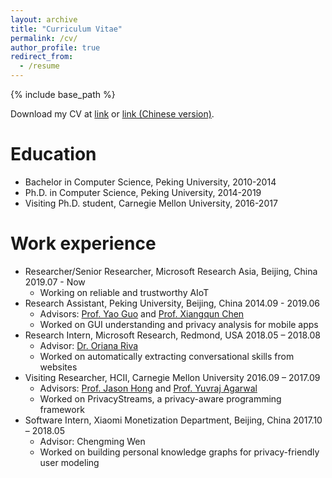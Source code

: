 ```yaml
---
layout: archive
title: "Curriculum Vitae"
permalink: /cv/
author_profile: true
redirect_from:
  - /resume
---
```


{% include base_path %}

Download my CV at [link](/static/cv/yuanchun_cv_en.pdf) or [link (Chinese version)](/static/cv/yuanchun_cv_zh.pdf).

Education
======
* Bachelor in Computer Science, Peking University, 2010-2014
* Ph.D. in Computer Science, Peking University, 2014-2019
* Visiting Ph.D. student, Carnegie Mellon University, 2016-2017

Work experience
======
* Researcher/Senior Researcher, Microsoft Research Asia, Beijing, China   2019.07 - Now
  * Working on reliable and trustworthy AIoT
* Research Assistant, Peking University, Beijing, China   2014.09 - 2019.06
  * Advisors: [Prof. Yao Guo](http://sei.pku.edu.cn/~yaoguo/) and [Prof. Xiangqun Chen](https://www.coursera.org/instructor/chenxiangqun)
  * Worked on GUI understanding and privacy analysis for mobile apps 
* Research Intern, Microsoft Research, Redmond, USA				2018.05 – 2018.08
  * Advisor: [Dr. Oriana Riva](https://www.microsoft.com/en-us/research/people/oriana/)
  * Worked on automatically extracting conversational skills from websites
* Visiting Researcher, HCII, Carnegie Mellon University 				2016.09 – 2017.09
  * Advisors: [Prof. Jason Hong](http://www.cs.cmu.edu/~jasonh/) and [Prof. Yuvraj Agarwal](http://www.synergylabs.org/yuvraj/)
  * Worked on PrivacyStreams, a privacy-aware programming framework
* Software Intern, Xiaomi Monetization Department, Beijing, China 		2017.10 – 2018.05
  * Advisor: Chengming Wen
  * Worked on building personal knowledge graphs for privacy-friendly user modeling


<!-- Publications
======
  <ul>{% for post in site.publications %}
    {% include archive-single-cv.html %}
  {% endfor %}</ul>
  
Talks
======
  <ul>{% for post in site.talks %}
    {% include archive-single-talk-cv.html %}
  {% endfor %}</ul>
  
Teaching
======
  <ul>{% for post in site.teaching %}
    {% include archive-single-cv.html %}
  {% endfor %}</ul>
   -->

<!-- ## Others

{% for post in site.posts %}
+ [{{ post.title }}]({{ site.baseurl }}{{ post.url }}) {{ post.date | date_to_string }}
{% endfor %} -->
